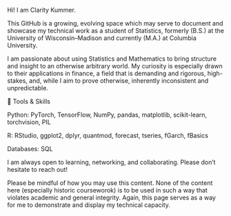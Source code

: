 Hi! I am Clarity Kummer.

This GitHub is a growing, evolving space which may serve to document and showcase my technical work as a student of Statistics, formerly (B.S.) at the University of Wisconsin–Madison and currently (M.A.) at Columbia University.

I am passionate about using Statistics and Mathematics to bring structure and insight to an otherwise arbitrary world. My curiosity is especially drawn to their applications in finance, a field that is demanding and rigorous, high-stakes, and, while I aim to prove otherwise, inherently inconsistent and unpredictable.

🔧 Tools & Skills

Python: PyTorch, TensorFlow, NumPy, pandas, matplotlib, scikit-learn, torchvision, PIL

R: RStudio, ggplot2, dplyr, quantmod, forecast, tseries, fGarch, fBasics

Databases: SQL


I am always open to learning, networking, and collaborating. Please don’t hesitate to reach out!

Please be mindful of how you may use this content. None of the content here (especially historic courseworok) is to be used in such a way that violates academic and general integrity. Again, this page serves as a way for me to demonstrate and display my technical capacity. 
